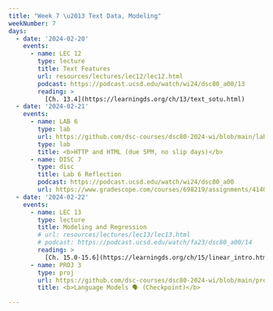 ```yaml
---
title: "Week 7 \u2013 Text Data, Modeling"
weekNumber: 7
days:
  - date: '2024-02-20'
    events:
      - name: LEC 12
        type: lecture
        title: Text Features
        url: resources/lectures/lec12/lec12.html
        podcast: https://podcast.ucsd.edu/watch/wi24/dsc80_a00/13
        reading: >
          [Ch. 13.4](https://learningds.org/ch/13/text_sotu.html)
  - date: '2024-02-21'
    events:
      - name: LAB 6
        type: lab
        url: https://github.com/dsc-courses/dsc80-2024-wi/blob/main/labs/lab06/lab.ipynb
        type: lab
        title: <b>HTTP and HTML (due 5PM, no slip days)</b>
      - name: DISC 7
        type: disc
        title: Lab 6 Reflection
        podcast: https://podcast.ucsd.edu/watch/wi24/dsc80_a00
        url: https://www.gradescope.com/courses/698219/assignments/4140223
  - date: '2024-02-22'
    events:
      - name: LEC 13
        type: lecture
        title: Modeling and Regression
        # url: resources/lectures/lec13/lec13.html
        # podcast: https://podcast.ucsd.edu/watch/fa23/dsc80_a00/14
        reading: >
          [Ch. 15.0-15.6](https://learningds.org/ch/15/linear_intro.html)
      - name: PROJ 3
        type: proj
        url: https://github.com/dsc-courses/dsc80-2024-wi/blob/main/projects/proj03/project.ipynb
        title: <b>Language Models 🗣️ (Checkpoint)</b>

---
```

